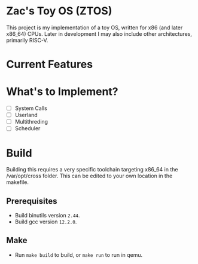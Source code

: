 # Zac's Toy OS (ZTOS)

This project is my implementation of a toy OS, written for x86 (and later x86_64) CPUs. Later in development I may also include other architectures, primarily RISC-V.

# Current Features

# What's to Implement?
- [ ] System Calls
- [ ] Userland
- [ ] Multithreding
- [ ] Scheduler

# Build
Building this requires a very specific toolchain targeting x86_64 in the /var/opt/cross folder. This can be edited to your own location in the makefile. 

## Prerequisites
- Build binutils version `2.44`.
- Build gcc version `12.2.0`.

## Make
- Run `make build` to build, or `make run` to run in qemu.